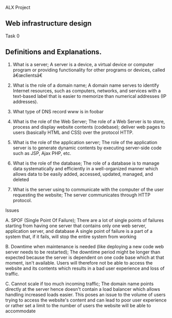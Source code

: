 ALX Project

## Web infrastructure design

Task 0

## Definitions and Explanations.

1. What is a server; A server is a device, a virtual device or computer program or providing
functionality for other programs or devices, called â€œclientsâ€

2. What is the role of a domain name; A domain name serves to identify Internet
resources, such as computers, networks, and services with a text-based label that is
easier to memorize than numerical addresses (IP addresses).

3. What type of DNS record www is in foobar

4. What is the role of the Web Server; The role of a Web Server is to store, process and
display website contents (codebase); deliver web pages to users (basically HTML and
CSS) over the protocol HTTP.

5. What is the role of the application server; The role of the application server is to
generate dynamic contents by executing server-side code such as JSP, Ajax
PHP, etc.

6. What is the role of the database; The role of a database is to manage data
systematically and efficiently in a well-organized manner which allows data to be easily
added, accessed, updated, managed, and deleted

7. What is the server using to communicate with the computer of the user requesting
the website; The server communicates through HTTP protocol.

Issues

A. SPOF (Single Point Of Failure); There are a lot of single points of failures starting from
having one server that contains only one web server, application server, and database
A single point of failure is a part of a system that, if it fails, will stop the entire system
from working

B. Downtime when maintenance is needed (like deploying a new code web server
needs to be restarted); The downtime period might be longer than expected because
the server is dependent on one code base which at that moment, isn't available. Users
will therefore not be able to access the website and its contents which results in a bad
user experience and loss of traffic.

C. Cannot scale if too much incoming traffic; The domain name points directly at the
server hence doesn't contain a load balancer which allows handling increased loads
easier. This poses an issue to the volume of users trying to access the website's content
and can lead to poor user experience or rather set a limit to the number of users the
website will be able to accommodate
